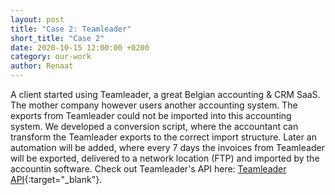 ```yaml
---
layout: post
title: "Case 2: Teamleader"
short_title: "Case 2"
date: 2020-10-15 12:00:00 +0200
category: our-work
author: Renaat
---
```


A client started using Teamleader, a great Belgian accounting &amp; CRM SaaS. The mother company however users another accounting system. The exports from Teamleader could not be imported into this accounting system. We developed a conversion script, where the accountant can transform the Teamleader exports to the correct import structure. Later an automation will be added, where every 7 days the invoices from Teamleader will be exported, delivered to a network location (FTP) and imported by the accountin software. Check out Teamleader's API here: [Teamleader API][teamleader-api]{:target="_blank"}.

[teamleader-api]: https://developer.teamleader.eu/